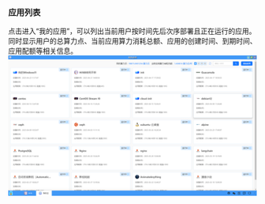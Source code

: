 ### 应用列表
点击进入“我的应用”，可以列出当前用户按时间先后次序部署且正在运行的应用。同时显示用户的总算力点、当前应用算力消耗总额、应用的创建时间、到期时间、应用配额等相关信息。
![alt text](./myapp01.png)